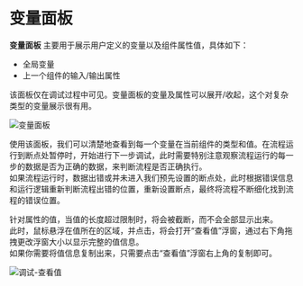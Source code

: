 # 变量面板

**变量面板** 主要用于展示用户定义的变量以及组件属性值，具体如下：

- 全局变量
- 上一个组件的输入/输出属性

该面板仅在调试过程中可见。变量面板的变量及属性可以展开/收起，这个对复杂类型的变量展示很有用。

![变量面板](https://docimages.blob.core.chinacloudapi.cn/images/Studio/Debugging/variablePanel.PNG)

使用该面板，我们可以清楚地查看到每一个变量在当前组件的类型和值。在流程运行到断点处暂停时，开始进行下一步调试，此时需要特别注意观察流程运行的每一步的数据是否为正确的数据，来判断流程是否正确执行。</br>
如果流程运行时，数据出错或并未进入我们预先设置的断点处，此时根据错误信息和运行逻辑重新判断流程出错的位置，重新设置断点，最终将流程不断细化找到流程的错误位置。

针对属性的值，当值的长度超过限制时，将会被截断，而不会全部显示出来。</br>
此时，鼠标悬浮在值所在的区域，并点击，将会打开“查看值”浮窗，通过右下角拖拽更改浮窗大小以显示完整的值信息。</br>
如果你需要将值信息复制出来，只需要点击“查看值”浮窗右上角的复制即可。

![调试-查看值](https://docimages.blob.core.chinacloudapi.cn/images/Studio/Debugging/debugging-view.PNG)
